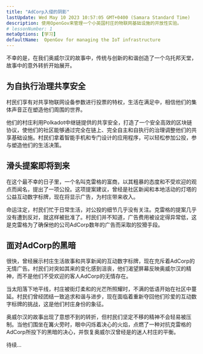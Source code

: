 ```yaml
---
title: "AdCorp入侵的阴影"
lastUpdate: Wed May 10 2023 10:57:05 GMT+0400 (Samara Standard Time)
description: 使用OpenGov来管理一个小英国村庄的物联网基础设施的开放性实验。
# lessonNumber: 1
metaOptions: [学习]
defaultName:  OpenGov for managing the IoT infrastructure
---
```


<LessonImages src="opengov-for-iot/opengov-intro.gif" alt="image" imageClasses="mb full" />

<RoboAcademyText fWeight="500">不幸的是，在我们奥威尔汉的故事中，传统与创新的和谐创造了一个乌托邦天堂，故事中的意外转折开始展开。
</RoboAcademyText>

## 为自执行治理共享安全

村民们享有对共享物联网设备参数进行投票的特权，生活在满足中，相信他们的集体声音正在塑造他们周围的世界。

他们的村庄利用Polkadot中继链提供的共享安全，打造了一个安全高效的区块链协议，使他们的社区能够通过完全在链上、完全自主和自执行的治理调整他们的共享基础设施。村民们拿着智能手机和专门设计的应用程序，可以轻松参加公投，参与塑造他们的生活决策。

## 滑头提案即将到来

在这个最不幸的日子里，一个名叫克雷格的富商，以其粗暴的态度和不受欢迎的观点而闻名，提出了一项公投。这项提案建议，曾经是社区新闻和本地活动的灯塔的公益互动数字标牌，现在将显示广告，为村庄带来收入。 

命运注定，村民们忙于日常生活，对公投的细节几乎没有关注。克雷格的提案几乎没有遭到反对，就这样被批准了。村民们并不知道，广告费用被设定得异常低，这是克雷格为了确保他的公司AdCorp数年的广告而采取的狡猾手段。

## 面对AdCorp的黑暗

很快，曾经展示村庄生活故事和共享新闻的互动数字标牌，现在充斥着AdCorp的无情广告。村民们对突如其来的变化感到沮丧，他们渴望屏幕反映奥威尔汉的精神，而不是他们不受欢迎的客人AdCorp的无情存在。

当太阳落下地平线，村庄被街灯柔和的光芒所照耀时，不满的低语开始在社区中蔓延。村民们曾经团结一致追求和谐与进步，现在面临着重新夺回他们珍爱的互动数字标牌的挑战，这是他们村庄身份的象征。

奥威尔汉的故事出现了意想不到的转折，但村民们坚定不移的精神不会轻易被压制。当他们围坐在篝火旁时，眼中闪烁着决心的火焰，点燃了一种对抗克雷格的AdCorp所投下的黑暗的决心，并恢复奥威尔汉曾经是的迷人村庄的平衡。

<RoboAcademyText>
待续...
</RoboAcademyText>
